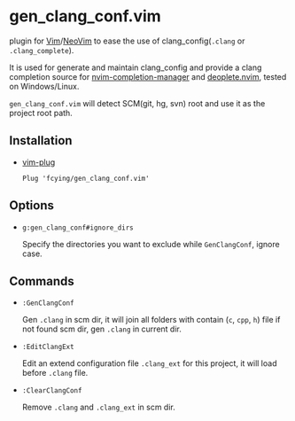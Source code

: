 # gen_clang_conf.vim

plugin for [Vim](https://github.com/vim/vim)/[NeoVim](https://github.com/neovim/neovim) to ease the use of clang_config(`.clang` or `.clang_complete`).</br>

It is used for generate and maintain clang_config and provide a clang completion source for [nvim-completion-manager](https://github.com/roxma/nvim-completion-manager) and [deoplete.nvim](https://github.com/Shougo/deoplete.nvim), tested on Windows/Linux. </br>

`gen_clang_conf.vim` will detect SCM(git, hg, svn) root and use it as the project root path.

## Installation
* [vim-plug](https://github.com/junegunn/vim-plug)

    `Plug 'fcying/gen_clang_conf.vim'`

## Options
* `g:gen_clang_conf#ignore_dirs`

    Specify the directories you want to exclude while `GenClangConf`, ignore case.

## Commands
* `:GenClangConf`  

    Gen `.clang` in scm dir, it will join all folders with contain (`c`, `cpp`, `h`) file
    if not found scm dir, gen `.clang` in current dir.

* `:EditClangExt`  

    Edit an extend configuration file `.clang_ext` for this project, it will load before `.clang` file.

* `:ClearClangConf`  

    Remove `.clang` and `.clang_ext` in scm dir.
